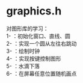 # graphics.h
对图形库的学习：  
1- ：初始化窗口、直线、圆  
2- ：实现一个圆从左往右跳动  
3- ：绘制时钟  
4- ：实现按键控制图形  
5- ：水滴下落  
6- ：在屏幕任意位置随机画点  

